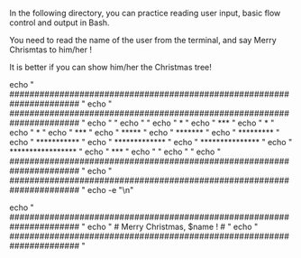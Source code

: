 In the following directory, you can practice reading user input, 
basic flow control and output in Bash. 

You need to read the name of the user from the terminal, and say Merry Chrismtas 
to him/her ! 

It is better if you can show him/her the Christmas tree!

echo " ###################################################################### "
echo " ###################################################################### "
echo "                                                                        " 
echo "                                                                        " 
echo "                                  *                                     "
echo "                                 ***                                    "
echo "                                  *                                     "
echo "                                  *                                     "
echo "                                 ***                                    "
echo "                                *****                                   "
echo "                               *******                                  "
echo "                              *********                                 "
echo "                             ***********                                "
echo "                            *************                               "
echo "                           ***************                              "
echo "                          *****************                             "
echo "                                 ***                                    "
echo "                                                                        " 
echo "                                                                        " 
echo " ###################################################################### "
echo " ###################################################################### "
echo -e "\n"

echo " ###################################################################### "
echo " #                      Merry Christmas, $name !                      # "
echo " ###################################################################### "
